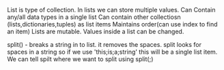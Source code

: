List is type of collection.
In lists we can store multiple values.
Can Contain any/all data types in a single list
Can contain other collectiosn (lists,dictionaries,tuples) as list items
Maintains order(can use index to find an item)
Lists are mutable. Values inside a list can be changed. 

split() - breaks a string in to list. it removes the spaces. split looks for spaces in a string so if we use 'this;is;a;string' this will be a single list item. We can tell spilt where we want to split using split(;)

